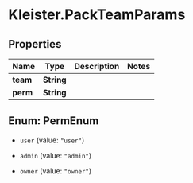 # Kleister.PackTeamParams

## Properties

Name | Type | Description | Notes
------------ | ------------- | ------------- | -------------
**team** | **String** |  | 
**perm** | **String** |  | 



## Enum: PermEnum


* `user` (value: `"user"`)

* `admin` (value: `"admin"`)

* `owner` (value: `"owner"`)




